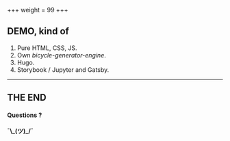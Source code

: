 +++
weight = 99
+++

## DEMO, kind of

1. Pure HTML, CSS, JS.
1. Own *bicycle-generator-engine*.
1. Hugo.
1. Storybook / Jupyter and Gatsby.

---

## THE END
#### Questions ?
**¯\\\_(ツ)\_/¯** 